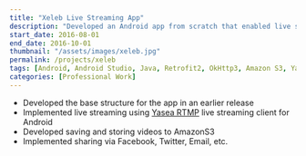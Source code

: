 ```yaml
---
title: "Xeleb Live Streaming App"
description: "Developed an Android app from scratch that enabled live streaming using the Yasea RTMP client. Integrated social media sharing and video storage functionalities to enhance the user experience."
start_date: 2016-08-01
end_date: 2016-10-01
thumbnail: "/assets/images/xeleb.jpg"
permalink: /projects/xeleb
tags: [Android, Android Studio, Java, Retrofit2, OkHttp3, Amazon S3, Yasea]
categories: [Professional Work]
---
```


- Developed the base structure for the app in an earlier release
- Implemented live streaming using [Yasea RTMP](https://github.com/begeekmyfriend/yasea) live streaming client for Android 
- Developed saving and storing videos to AmazonS3
- Implemented sharing via Facebook, Twitter, Email, etc.
